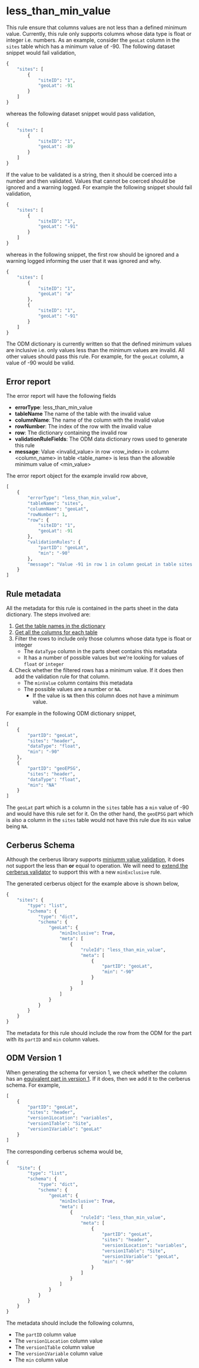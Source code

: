 # less_than_min_value

This rule ensure that columns values are not less than a defined minimum value. Currently, this rule only supports columns whose data type is float or integer i.e. numbers. As an example, consider the `geoLat` column in the `sites` table which has a minimum value of -90. The following dataset snippet would fail validation,

```python
{
    "sites": [
        {
            "siteID": "1",
            "geoLat": -91
        }
    ]
}
```

whereas the following dataset snippet would pass validation,

```python
{
    "sites": [
        {
            "siteID": "1",
            "geoLat": -89
        }
    ]
}
```

If the value to be validated is a string, then it should be coerced into a number and then validated. Values that cannot be coerced should be ignored and a warning logged. For example the following snippet should fail validation,

```python
{
    "sites": [
        {
            "siteID": "1",
            "geoLat": "-91"
        }
    ]
}
```

whereas in the following snippet, the first row should be ignored and a warning logged informing the user that it was ignored and why.

```python
{
    "sites": [
        {
            "siteID": "1",
            "geoLat": "a"
        },
        {
            "siteID": "1",
            "geoLat": "-91"
        }
    ]
}
```

The ODM dictionary is currently written so that the defined minimum values are inclusive i.e. only values less than the minimum values are invalid. All other values should pass this rule. For example, for the `geoLat` column, a value of -90 would be valid.

## Error report

The error report will have the following fields

* **errorType**: less_than_min_value
* **tableName** The name of the table with the invalid value
* **columnName**: The name of the column with the invalid value
* **rowNumber**: The index of the row with the invalid value
* **row**: The dictionary containing the invalid row
* **validationRuleFields**: The ODM data dictionary rows used to generate this rule
* **message**: Value <invalid_value> in row <row_index> in column <column_name> in table <table_name> is less than the allowable minimum value of <min_value>

The error report object for the example invalid row above,

```python
[
    {
        "errorType": "less_than_min_value",
        "tableName": "sites",
        "columnName": "geoLat",
        "rowNumber": 1,
        "row": {
            "siteID": "1",
            "geoLat": -91
        },
        "validationRules": {
            "partID": "geoLat",
            "min": "-90"
        },
        "message": "Value -91 in row 1 in column geoLat in table sites is less than the allowable minimum value of -90"
    }
]
```

## Rule metadata

All the metadata for this rule is contained in the parts sheet in the data dictionary. The steps involved are:

1. [Get the table names in the dictionary](../specs/odm-how-tos.md#how-to-get-the-names-of-tables-that-are-part-of-the-odm)
1. [Get all the columns for each table](../specs/odm-how-tos.md#how-to-get-the-names-of-tables-that-are-part-of-the-odm)
2. Filter the rows to include only those columns whose data type is float or integer
    * The `dataType` column in the parts sheet contains this metadata
    * It has a number of possible values but we're looking for values of `float` or `integer`
3. Check whether the filtered rows has a minimum value. If it does then add the validation rule for that column.
    * The `minValue` column contains this metadata
    * The possible values are a number or `NA`. 
        * If the value is `NA` then this column does not have a minimum value.

For example in the following ODM dictionary snippet,

```python
[
    {
        "partID": "geoLat",
        "sites": "header",
        "dataType": "float",
        "min": "-90"
    },
    {
        "partID": "geoEPSG",
        "sites": "header",
        "dataType": "float",
        "min": "NA"
    }
]
```

The `geoLat` part which is a column in the `sites` table has a `min` value of -90 and would have this rule set for it. On the other hand, the `geoEPSG` part which is also a column in the `sites` table would not have this rule due its `min` value being `NA`.

## Cerberus Schema

Although the cerberus library supports [miniumm value validation](https://docs.python-cerberus.org/en/stable/validation-rules.html#min-max), it does not support the less than **or** equal to operation. We will need to [extend the cerberus validator](https://docs.python-cerberus.org/en/stable/customize.html) to support this with a new `minExclusive` rule.

The generated cerberus object for the example above is shown below,

```python
{
    "sites": {
        "type": "list",
        "schema": {
            "type": "dict",
            "schema": {
                "geoLat": {
                    "minInclusive": True,
                    "meta": [
                        {
                            "ruleId": "less_than_min_value",
                            "meta": [
                                {
                                    "partID": "geoLat",
                                    "min": "-90"
                                }
                            ]
                        }
                    ]
                }
            }
        }
    }
}
```

The metadata for this rule should include the row from the ODM for the part with its `partID` and `min` column values.

## ODM Version 1

When generating the schema for version 1, we check whether the column has an [equivalent part in version 1](../specs/odm-how-tos.md#getting-the-version-1-equivalent-for-a-part). If it does, then we add it to the cerberus schema. For example,

```python
[
    {
        "partID": "geoLat",
        "sites": "header",
        "version1Location": "variables",
        "version1Table": "Site",
        "version1Variable": "geoLat"
    }
]
```

The corresponding cerberus schema would be,

```python
{
    "Site": {
        "type": "list",
        "schema": {
            "type": "dict",
            "schema": {
                "geoLat": {
                    "minInclusive": True,
                    "meta": [
                        {
                            "ruleId": "less_than_min_value",
                            "meta": [
                                {
                                    "partID": "geoLat",
                                    "sites": "header",
                                    "version1Location": "variables",
                                    "version1Table": "Site",
                                    "version1Variable": "geoLat",
                                    "min": "-90"
                                }
                            ]
                        }
                    ]
                }
            }
        }
    }
}
```

The metadata should include the following columns,

* The `partID` column value
* The `version1Location` column value
* The `version1Table` column value
* The `version1Variable` column value
* The `min` column value